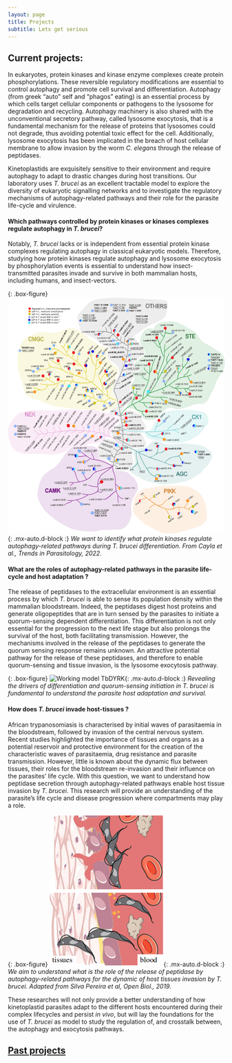 ```yaml
---
layout: page
title: Projects
subtitle: Lets get serious
---
```


## Current projects:

In eukaryotes, protein kinases and kinase enzyme complexes create protein phosphorylations. These reversible regulatory modifications are essential to control autophagy and promote cell survival and differentiation. Autophagy (from greek “auto” self and “phagos” eating) is an essential process by which cells target cellular components or pathogens to the lysosome for degradation and recycling. Autophagy machinery is also shared with the unconventional secretory pathway, called lysosome exocytosis, that is a fundamental mechanism for the release of proteins that lysosomes could not degrade, thus avoiding potential toxic effect for the cell. Additionally, lysosome exocytosis has been implicated in the breach of host cellular membrane to allow invasion by the worm *C. elegans* through the release of peptidases. 

Kinetoplastids are exquisitely sensitive to their environment and require autophagy to adapt to drastic changes during host transitions. Our laboratory uses *T. brucei* as an excellent tractable model to explore the diversity of eukaryotic signalling networks and to investigate the regulatory mechanisms of autophagy-related pathways and their role for the parasite life-cycle and virulence.

#### Which pathways controlled by protein kinases or kinases complexes regulate autophagy in *T. brucei*?

Notably, *T. brucei* lacks or is independent from essential protein kinase complexes regulating autophagy in classical eukaryotic models. Therefore, studying how protein kinases regulate autophagy and lysosome exocytosis by phosphorylation events is essential to understand how insect-transmitted parasites invade and survive in both mammalian hosts, including humans, and insect-vectors. 

{: .box-figure}
![Working model TbDYRK](assets/img/Kinase_Tree_June.png){: .mx-auto.d-block :}
*We want to identify what protein kinases regulate autophagy-related pathways during <em>T. brucei</em> differentiation. From Cayla et al., Trends in Parasitology, 2022.*

#### What are the roles of autophagy-related pathways in the parasite life-cycle and host adaptation ?

The release of peptidases to the extracellular environment is an essential process by which *T. brucei* is able to sense its population density within the mammalian bloodstream. Indeed, the peptidases digest host proteins and generate oligopeptides that are in turn sensed by the parasites to initiate a quorum-sensing dependent differentiation. This differentiation is not only essential for the progression to the next life stage but also prolongs the survival of the host, both facilitating transmission. However, the mechanisms involved in the release of the peptidases to generate the quorum sensing response remains unknown. An attractive potential pathway for the release of these peptidases, and therefore to enable quorum-sensing and tissue invasion, is the lysosome exocytosis pathway.

{: .box-figure}
![Working model TbDYRK](assets/img/fig_differentiation-autophagy-model.png){: .mx-auto.d-block :}
*Revealing the drivers of differentiation and quorum-sensing initiation in <em>T. brucei</em> is fundamental to understand the parasite host adaptation and survival.*

#### How does *T. brucei* invade host-tissues ?

African trypanosomiasis is characterised by initial waves of parasitaemia in the bloodstream, followed by invasion of the central nervous system. Recent studies highlighted the importance of tissues and organs as a potential reservoir and protective environment for the creation of the characteristic waves of parasitaemia, drug resistance and parasite transmission. However, little is known about the dynamic flux between tissues, their roles for the bloodstream re-invasion and their influence on the parasites’ life cycle. With this question, we want to understand how peptidase secretion through autophagy-related pathways enable host tissue invasion by *T. brucei*. This research will provide an understanding of the parasite’s life cycle and disease progression where compartments may play a role. 

{: .box-figure}
![Working model TbDYRK](assets/img/model_invasion.png){: .mx-auto.d-block :}
*We aim to understand what is the role of the release of peptidase by autophagy-related pathways for the dynamic of host tissues invasion by _T. brucei_. Adapted from Silva Pereira et al, Open Biol., 2019.*

These researches will not only provide a better understanding of how kinetoplastid parasites adapt to the different hosts encountered during their complex lifecycles and persist *in vivo*, but will lay the foundations for the use of *T. brucei* as model to study the regulation of, and crosstalk between, the autophagy and exocytosis pathways.

## [Past projects](../pastprojects)



 

